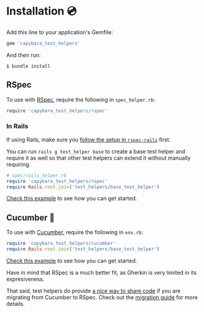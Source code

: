 [capybara]: https://github.com/teamcapybara/capybara
[cucumber]: https://github.com/cucumber/cucumber-ruby
[rspec]: https://github.com/rspec/rspec
[rspec-rails]: https://github.com/rspec/rspec-rails#installation
[rails_integration]: https://github.com/ElMassimo/capybara_test_helpers/commit/c512e39987215e30227dad45e775480bc1348325
[cucumber_integration]: https://github.com/ElMassimo/capybara_test_helpers/commit/68e20cb40ba409c50f88f8b745eb908fb067a0aa
[migration guide]: /guide/migrating_from_cucumber/

# Installation 💿

Add this line to your application's Gemfile:

```ruby
gem 'capybara_test_helpers'
```

And then run:

    $ bundle install

## RSpec

To use with [RSpec], require the following in `spec_helper.rb`:

```ruby
require 'capybara_test_helpers/rspec'
```

### In Rails

If using Rails, make sure you [follow the setup in `rspec-rails`][rspec-rails] first.

You can run `rails g test_helper base` to create a base test helper and require
it as well so that other test helpers can extend it without manually requiring.

```ruby
# spec/rails_helper.rb
require 'capybara_test_helpers/rspec'
require Rails.root.join('test_helpers/base_test_helper')
```

[Check this example][rails_integration] to see how you can get started.

## Cucumber 🥒

To use with [Cucumber], require the following in `env.rb`:

```ruby
require 'capybara_test_helpers/cucumber'
require Rails.root.join('test_helpers/base_test_helper')
```

[Check this example][cucumber_integration] to see how you can get started.

Have in mind that RSpec is a much better fit, as Gherkin is very limited in its expresiveness.

That said, test helpers do provide [a nice way to share code](https://github.com/ElMassimo/capybara_test_helpers/blob/master/examples/rails_app/features/step_definitions/city_steps.rb) if you are migrating
from Cucumber to RSpec. Check out the [migration guide] for more details.

